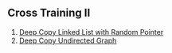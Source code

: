 ## Cross Training II

1.  [Deep Copy Linked List with Random Pointer](Medium/DeepCopyLinkedListWithRandomPointer)
2.  [Deep Copy Undirected Graph](Medium/DeepCopyUndirectedGraph)

